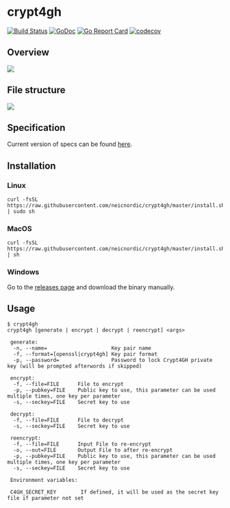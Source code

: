 # crypt4gh
[![Build Status](https://github.com/neicnordic/crypt4gh/workflows/Go/badge.svg)](https://github.com/neicnordic/crypt4gh/actions)
[![GoDoc](https://godoc.org/github.com/neicnordic/crypt4gh?status.svg)](https://pkg.go.dev/github.com/neicnordic/crypt4gh?tab=subdirectories)
[![Go Report Card](https://goreportcard.com/badge/github.com/neicnordic/crypt4gh)](https://goreportcard.com/report/github.com/neicnordic/crypt4gh)
[![codecov](https://codecov.io/gh/neicnordic/crypt4gh/branch/master/graph/badge.svg)](https://codecov.io/gh/neicnordic/crypt4gh)

## Overview
![](https://www.ga4gh.org/wp-content/uploads/Crypt4GH_comic.png)

## File structure
![](https://habrastorage.org/webt/yn/y2/pk/yny2pkp68sccx1vbvmodz-hfpzm.png)

## Specification
Current version of specs can be found [here](http://samtools.github.io/hts-specs/crypt4gh.pdf).

## Installation

### Linux
```
curl -fsSL https://raw.githubusercontent.com/neicnordic/crypt4gh/master/install.sh | sudo sh
```

### MacOS
```
curl -fsSL https://raw.githubusercontent.com/neicnordic/crypt4gh/master/install.sh | sh
```

### Windows
Go to the [releases page](https://github.com/neicnordic/crypt4gh/releases) and download the binary manually.

## Usage
```
$ crypt4gh
crypt4gh [generate | encrypt | decrypt | reencrypt] <args>

 generate:
  -n, --name=                     Key pair name
  -f, --format=[openssl|crypt4gh] Key pair format
  -p, --password=                 Password to lock Crypt4GH private key (will be prompted afterwords if skipped)

 encrypt:
  -f, --file=FILE      File to encrypt
  -p, --pubkey=FILE    Public key to use, this parameter can be used multiple times, one key per parameter
  -s, --seckey=FILE    Secret key to use

 decrypt:
  -f, --file=FILE      File to decrypt
  -s, --seckey=FILE    Secret key to use

 reencrypt:
  -f, --file=FILE      Input File to re-encrypt
  -o, --out=FILE       Output File to after re-encrypt
  -p, --pubkey=FILE    Public key to use, this parameter can be used multiple times, one key per parameter
  -s, --seckey=FILE    Secret key to use

 Environment variables:

 C4GH_SECRET_KEY        If defined, it will be used as the secret key file if parameter not set
```
